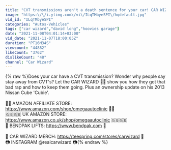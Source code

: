 ```yaml
---
title: "CVT transmissions aren't a death sentence for your car! CAR WIZARD shows how to keep them going"
image: "https:\/\/i.ytimg.com\/vi\/ILqTMbyeSPI\/hqdefault.jpg"
vid_id: "ILqTMbyeSPI"
categories: "Autos-Vehicles"
tags: ["car wizard","david long","hoovies garage"]
date: "2021-11-08T04:01:14+03:00"
vid_date: "2021-11-07T18:00:05Z"
duration: "PT16M34S"
viewcount: "44882"
likeCount: "3762"
dislikeCount: "48"
channel: "Car Wizard"
---
```

{% raw %}Does your car have a CVT transmission? Wonder why people say stay away from CVT's? Let the  CAR WIZARD 🧙‍♂️ show you how they got that bad rap and how to keep them going. Plus an ownership update on his 2013 Nissan Cube 'Cubie'.<br /><br />🔮🔧 AMAZON AFFILIATE STORE: <a rel="nofollow" target="blank" href="https://www.amazon.com/shop/omegaautoclinic">https://www.amazon.com/shop/omegaautoclinic</a>  🔧🔮<br />🇬🇧🇬🇧 UK AMAZON STORE: <a rel="nofollow" target="blank" href="https://www.amazon.co.uk/shop/omegaautoclinic">https://www.amazon.co.uk/shop/omegaautoclinic</a> 🇬🇧🇬🇧<br />🧰 BENDPAK LIFTS: <a rel="nofollow" target="blank" href="https://www.bendpak.com">https://www.bendpak.com</a> 🧰 <br /><br />👕 CAR WIZARD MERCH: <a rel="nofollow" target="blank" href="https://teespring.com/stores/carwizard">https://teespring.com/stores/carwizard</a>  👕<br />📷 INSTAGRAM @realcarwizard 📷{% endraw %}
